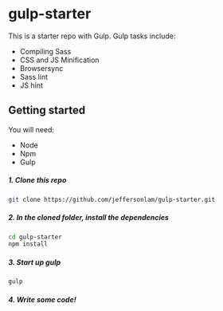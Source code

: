 # gulp-starter

This is a starter repo with Gulp. Gulp tasks include:
- Compiling Sass
- CSS and JS Minification
- Browsersync
- Sass lint
- JS hint

## Getting started
You will need:
- Node
- Npm
- Gulp  


##### 1. Clone this repo
```bash
git clone https://github.com/jeffersonlam/gulp-starter.git
```
##### 2. In the cloned folder, install the dependencies
```bash
cd gulp-starter
npm install
```
##### 3. Start up gulp
```bash
gulp
```
##### 4. Write some code!
